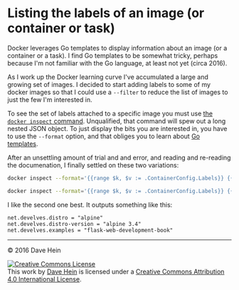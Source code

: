 # Listing the labels of an image (or container or task)

Docker leverages Go templates to display information about an image (or a container or a task). I find Go templates to be somewhat tricky, perhaps because I'm not familiar with the Go language, at least not yet (circa 2016).

As I work up the Docker learning curve I've accumulated a large and growing set of images. I decided to start adding labels to some of my docker images so that I could use a `--filter` to reduce the list of images to just the few I'm interested in.

To see the set of labels attached to a specific image you must use [the `docker inspect` command][inspect]. Unqualified, that command will spew out a long nested JSON object. To just display the bits you are interested in, you have to use the `--format` option, and that obliges you to learn about [Go templates][gotmp].

[gotmp]: https://golang.org/pkg/text/template/
[inspect]: https://docs.docker.com/engine/reference/commandline/inspect/

After an unsettling amount of trial and and error, and reading and re-reading the documenation, I finally settled on these two variations:

```bash
docker inspect --format='{{range $k, $v := .ContainerConfig.Labels}} {{- $k}}={{$v}}{{printf "\n" -}} {{end}}' datihein/rsync-alpine
```

```bash
docker inspect --format='{{range $k, $v := .ContainerConfig.Labels}} {{- printf "%s = \"%s\"\n" $k $v -}} {{end}}' datihein/rsync-alpine
```

I like the second one best. It outputs something like this:

```nohighlight
net.develves.distro = "alpine"
net.develves.distro-version = "alpine 3.4"
net.develves.examples = "flask-web-development-book"
```

---

&copy; 2016 Dave Hein

<a rel="license" href="http://creativecommons.org/licenses/by/4.0/"><img alt="Creative Commons License" style="border-width:0" src="https://i.creativecommons.org/l/by/4.0/88x31.png" /></a><br />This <span xmlns:dct="http://purl.org/dc/terms/" href="http://purl.org/dc/dcmitype/Text" rel="dct:type">work</span> by <a xmlns:cc="http://creativecommons.org/ns#" href="https://github.com/JeNeSuisPasDave/til" property="cc:attributionName" rel="cc:attributionURL">Dave Hein</a> is licensed under a <a rel="license" href="http://creativecommons.org/licenses/by/4.0/">Creative Commons Attribution 4.0 International License</a>.
